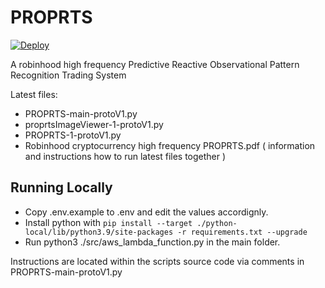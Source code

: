 # PROPRTS

[![Deploy](https://github.com/0x00C0DE/PROPRTS/actions/workflows/main.yml/badge.svg)](https://github.com/0x00C0DE/PROPRTS/actions/workflows/main.yml)

A robinhood high frequency Predictive Reactive Observational Pattern Recognition Trading System

Latest files:

- PROPRTS-main-protoV1.py
- proprtsImageViewer-1-protoV1.py
- PROPRTS-1-protoV1.py
- Robinhood cryptocurrency high frequency PROPRTS.pdf ( information and instructions how to run latest files together )

## Running Locally

- Copy .env.example to .env and edit the values accordignly.
- Install python with `pip install --target ./python-local/lib/python3.9/site-packages -r requirements.txt --upgrade`
- Run python3 ./src/aws_lambda_function.py in the main folder.

Instructions are located within the scripts source code via comments in PROPRTS-main-protoV1.py
